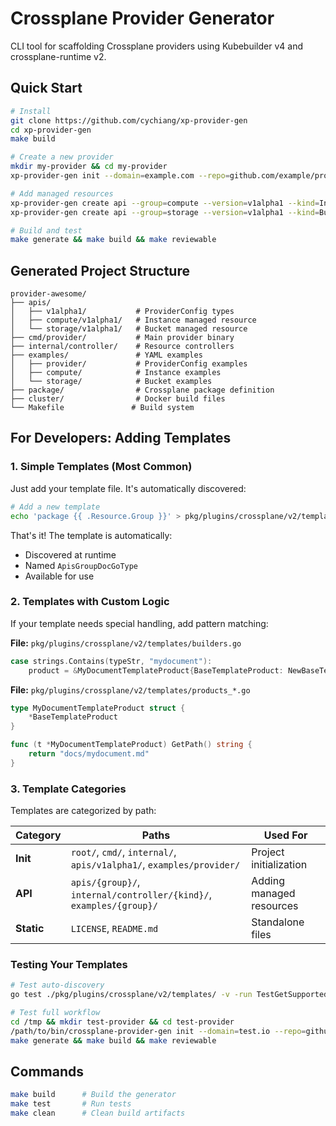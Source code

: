 # Crossplane Provider Generator

CLI tool for scaffolding Crossplane providers using Kubebuilder v4 and crossplane-runtime v2.

## Quick Start

```bash
# Install
git clone https://github.com/cychiang/xp-provider-gen
cd xp-provider-gen
make build

# Create a new provider
mkdir my-provider && cd my-provider
xp-provider-gen init --domain=example.com --repo=github.com/example/provider-awesome

# Add managed resources
xp-provider-gen create api --group=compute --version=v1alpha1 --kind=Instance
xp-provider-gen create api --group=storage --version=v1alpha1 --kind=Bucket

# Build and test
make generate && make build && make reviewable
```

## Generated Project Structure

```
provider-awesome/
├── apis/
│   ├── v1alpha1/           # ProviderConfig types
│   ├── compute/v1alpha1/   # Instance managed resource
│   └── storage/v1alpha1/   # Bucket managed resource
├── cmd/provider/           # Main provider binary
├── internal/controller/    # Resource controllers
├── examples/               # YAML examples
│   ├── provider/           # ProviderConfig examples
│   ├── compute/            # Instance examples
│   └── storage/            # Bucket examples
├── package/                # Crossplane package definition
├── cluster/                # Docker build files
└── Makefile               # Build system
```

## For Developers: Adding Templates

### 1. Simple Templates (Most Common)

Just add your template file. It's automatically discovered:

```bash
# Add a new template
echo 'package {{ .Resource.Group }}' > pkg/plugins/crossplane/v2/templates/scaffolds/apis/group/doc.go.tmpl
```

That's it! The template is automatically:
- Discovered at runtime
- Named `ApisGroupDocGoType`
- Available for use

### 2. Templates with Custom Logic

If your template needs special handling, add pattern matching:

**File:** `pkg/plugins/crossplane/v2/templates/builders.go`
```go
case strings.Contains(typeStr, "mydocument"):
    product = &MyDocumentTemplateProduct{BaseTemplateProduct: NewBaseTemplateProduct(b.templateType)}
```

**File:** `pkg/plugins/crossplane/v2/templates/products_*.go`
```go
type MyDocumentTemplateProduct struct {
    *BaseTemplateProduct
}

func (t *MyDocumentTemplateProduct) GetPath() string {
    return "docs/mydocument.md"
}
```

### 3. Template Categories

Templates are categorized by path:

| Category | Paths | Used For |
|----------|-------|----------|
| **Init** | `root/`, `cmd/`, `internal/`, `apis/v1alpha1/`, `examples/provider/` | Project initialization |
| **API** | `apis/{group}/`, `internal/controller/{kind}/`, `examples/{group}/` | Adding managed resources |
| **Static** | `LICENSE`, `README.md` | Standalone files |

### Testing Your Templates

```bash
# Test auto-discovery
go test ./pkg/plugins/crossplane/v2/templates/ -v -run TestGetSupportedTypes

# Test full workflow
cd /tmp && mkdir test-provider && cd test-provider
/path/to/bin/crossplane-provider-gen init --domain=test.io --repo=github.com/test/provider
make generate && make build && make reviewable
```

## Commands

```bash
make build      # Build the generator
make test       # Run tests
make clean      # Clean build artifacts
```

